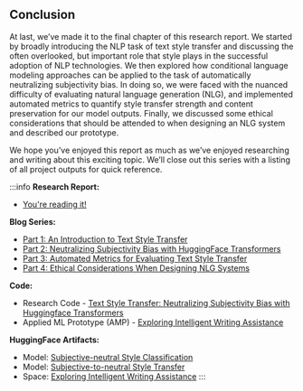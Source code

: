## Conclusion

At last, we’ve made it to the final chapter of this research report. We started by broadly introducing the NLP task of text style transfer and discussing the often overlooked, but important role that style plays in the successful adoption of NLP technologies. We then explored how conditional language modeling approaches can be applied to the task of automatically neutralizing subjectivity bias. In doing so, we were faced with the nuanced difficulty of evaluating natural language generation (NLG), and implemented automated metrics to quantify style transfer strength and content preservation for our model outputs. Finally, we discussed some ethical considerations that should be attended to when designing an NLG system and described our prototype.

We hope you’ve enjoyed this report as much as we’ve enjoyed researching and writing about this exciting topic. We’ll close out this series with a listing of all project outputs for quick reference.

:::info
**Research Report:**

- [You're reading it!](https://text-style-transfer.fastforwardlabs.com/)

**Blog Series:**

- [Part 1: An Introduction to Text Style Transfer](/2022/03/22/an-introduction-to-text-style-transfer.html)
- [Part 2: Neutralizing Subjectivity Bias with HuggingFace Transformers](/2022/05/05/neutralizing-subjectivity-bias-with-huggingface-transformers.html)
- [Part 3: Automated Metrics for Evaluating Text Style Transfer](/2022/07/11/automated-metrics-for-evaluating-text-style-transfer.html)
- [Part 4: Ethical Considerations When Designing NLG Systems](/2022/07/29/ethical-considerations-when-designing-an-nlg-system.html)

**Code:**

- Research Code - [Text Style Transfer: Neutralizing Subjectivity Bias with Huggingface Transformers](https://github.com/fastforwardlabs/text-style-transfer)
- Applied ML Prototype (AMP) - [Exploring Intelligent Writing Assistance](https://github.com/cloudera/CML_AMP_Intelligent_Writing_Assistance)

**HuggingFace Artifacts:**

- Model: [Subjective-neutral Style Classification](https://huggingface.co/cffl/bert-base-styleclassification-subjective-neutral)
- Model: [Subjective-to-neutral Style Transfer](https://huggingface.co/cffl/bart-base-styletransfer-subjective-to-neutral)
- Space: [Exploring Intelligent Writing Assistance](https://huggingface.co/spaces/cffl/Exploring_Intelligent_Writing_Assistance)
  :::
